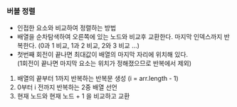### 버블 정렬
- 인접한 요소와 비교하여 정렬하는 방법
- 배열을 순차탐색하여 오른쪽에 있는 노드와 비교후 교환한다. 마지막 인덱스까지
반복한다. (0과 1 비교, 1과 2 비교, 2와 3 비교 ...)
- 첫번째 회전이 끝나면 최대값이 배열의 마지막 자리에 위치해 있다.  
  (1회전이 끝나면 마지막 요소는 위치가 정해졌으므로 반복에서 제외)

1. 배열의 끝부터 1까지 반복하는 반복문 생성 (i = arr.length - 1)
2. 0부터 i 전까지 반복하는 2중 배열 선언
3. 현재 노드와 현재 노드 + 1 을 비교하고 교환